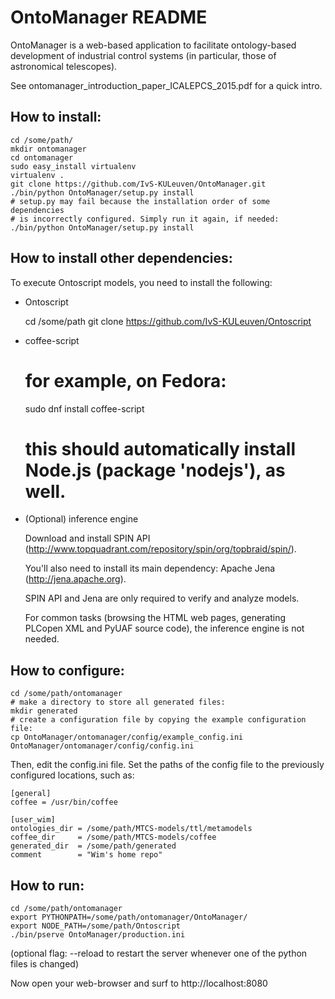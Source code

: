 OntoManager README
==================

OntoManager is a web-based application to facilitate ontology-based development of
industrial control systems (in particular, those of astronomical telescopes).

See ontomanager_introduction_paper_ICALEPCS_2015.pdf for a quick intro.


How to install:
---------------

    cd /some/path/
    mkdir ontomanager
    cd ontomanager
    sudo easy_install virtualenv
    virtualenv .
    git clone https://github.com/IvS-KULeuven/OntoManager.git
    ./bin/python OntoManager/setup.py install
    # setup.py may fail because the installation order of some dependencies
    # is incorrectly configured. Simply run it again, if needed:
    ./bin/python OntoManager/setup.py install


How to install other dependencies:
----------------------------------

To execute Ontoscript models, you need to install the following:

* Ontoscript

   cd /some/path
   git clone https://github.com/IvS-KULeuven/Ontoscript

* coffee-script

   # for example, on Fedora:
   sudo dnf install coffee-script
   # this should automatically install Node.js (package 'nodejs'), as well.

* (Optional) inference engine

   Download and install SPIN API
   (http://www.topquadrant.com/repository/spin/org/topbraid/spin/).

   You'll also need to install its main dependency: Apache Jena
   (http://jena.apache.org).

   SPIN API and Jena are only required to verify and analyze models.

   For common tasks (browsing the HTML web pages, generating PLCopen XML
   and PyUAF source code), the inference engine is not needed.


How to configure:
-----------------

    cd /some/path/ontomanager
    # make a directory to store all generated files:
    mkdir generated
    # create a configuration file by copying the example configuration file:
    cp OntoManager/ontomanager/config/example_config.ini OntoManager/ontomanager/config/config.ini

Then, edit the config.ini file.
Set the paths of the config file to the previously configured locations, such as:

    [general]
    coffee = /usr/bin/coffee

    [user_wim]
    ontologies_dir = /some/path/MTCS-models/ttl/metamodels
    coffee_dir     = /some/path/MTCS-models/coffee
    generated_dir  = /some/path/generated
    comment        = "Wim's home repo"


How to run:
-----------

    cd /some/path/ontomanager
    export PYTHONPATH=/some/path/ontomanager/OntoManager/
    export NODE_PATH=/some/path/Ontoscript
    ./bin/pserve OntoManager/production.ini

(optional flag: --reload to restart the server whenever one of the python files is changed)

Now open your web-browser and surf to http://localhost:8080

